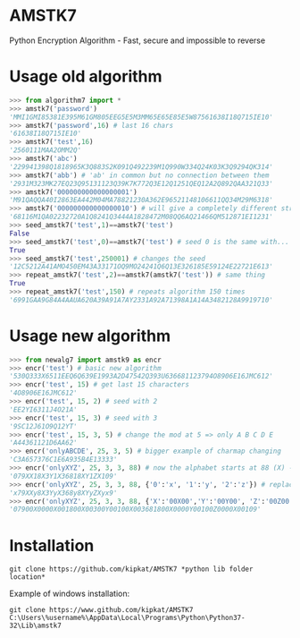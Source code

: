 # AMSTK7
Python Encryption Algorithm - Fast, secure and impossible to reverse
# Usage old algorithm
```py
>>> from algorithm7 import *
>>> amstk7('password')
'MMI1GMI85381E395M61GM805EEG5E5M3MM65E65E85E5W87561638I18Q715IE10'
>>> amstk7('password',16) # last 16 chars
'61638I18Q715IE10'
>>> amstk7('test',16)
'2560111MAA2OMM2Q'
>>> amstk7('abc')
'229941398Q1818965K3Q883S2K091Q492239M1Q990W334Q24K03K3Q9294QK314'
>>> amstk7('abb') # 'ab' in common but no connection between them
'2931M323MK27EQ23Q95131123Q39K7K772Q3E12Q1251QEQ12A2Q892QAA321Q33'
>>> amstk7('000000000000000001')
'M91QAQQA40I2863EA442M04MA78821230A362E96521148106611QQ34M29M6318'
>>> amstk7('000000000000000010') # will give a completely different string with no connection with the first one
'68116M1QA02232720A1Q8241Q3444A1828472M08QQ6AQ21466QM512871EI1231'
>>> seed_amstk7('test',1)==amstk7('test')
False
>>> seed_amstk7('test',0)==amstk7('test') # seed 0 is the same with...
True
>>> seed_amstk7('test',250001) # changes the seed
'12C5212A41AMO450EM43A33171OQ9MO24241Q6Q13E326185E59124E22721E613'
>>> repeat_amstk7('test',2)==amstk7(amstk7('test')) # same thing
True
>>> repeat_amstk7('test',150) # repeats algorithm 150 times
'6991GAA9G84A4AAUA620A39A91A7AY2331A92A71398A1A14A3482128A9919710'
```
# Usage new algorithm
```py
>>> from newalg7 import amstk9 as encr
>>> encr('test') # basic new algorithm
'530Q333X6511EEQ6Q639E1993A2D47542Q393U636681123794O8906E16JMC612'
>>> encr('test', 15) # get last 15 characters
'4O8906E16JMC612'
>>> encr('test', 15, 2) # seed with 2
'EE2YI6311J4O21A'
>>> encr('test', 15, 3) # seed with 3
'9SC12J61O9Q12YT'
>>> encr('test', 15, 3, 5) # change the mod at 5 => only A B C D E
'A44361121D6AA62'
>>> encr('onlyABCDE', 25, 3, 5) # bigger example of charmap changing
'C3A657376C1E6A935B4E13333'
>>> encr('onlyXYZ', 25, 3, 3, 88) # now the alphabet starts at 88 (X) -> X Y Z
'079XX18X3Y1X36818XY1ZX109'
>>> encr('onlyXYZ', 25, 3, 3, 88, {'0':'x', '1':'y', '2':'z'}) # replace dict example
'x79XXy8X3YyX368y8XYyZXyx9'
>>> encr('onlyXYZ', 25, 3, 3, 88, {'X':'00X00','Y':'00Y00', 'Z':'00Z00'}) # you can replace into string
'07900X0000X001800X00300Y00100X003681800X0000Y00100Z0000X00109'
```
# Installation
`git clone https://github.com/kipkat/AMSTK7 *python lib folder location*`

Example of windows installation:

`git clone https://www.github.com/kipkat/AMSTK7 C:\Users\%username%\AppData\Local\Programs\Python\Python37-32\Lib\amstk7`
